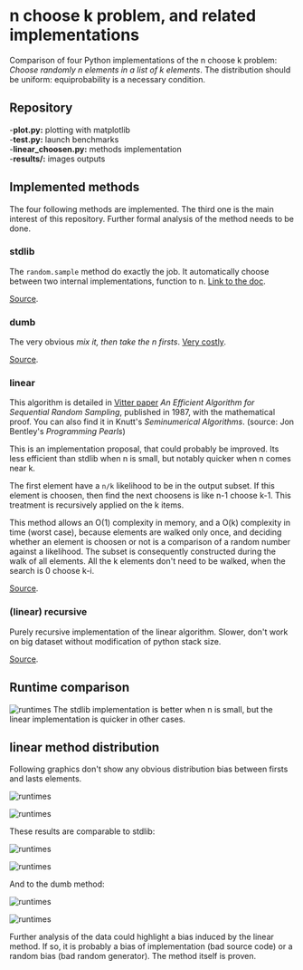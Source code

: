 # n choose k problem, and related implementations
Comparison of four Python implementations of the n choose k problem: *Choose randomly n elements in a list of k elements*.
The distribution should be uniform: equiprobability is a necessary condition.

## Repository
-**plot.py:** plotting with matplotlib  
-**test.py:** launch benchmarks  
-**linear_choosen.py:** methods implementation  
-**results/:** images outputs  

## Implemented methods
The four following methods are implemented. The third one is the main interest of this repository.
Further formal analysis of the method needs to be done.

### stdlib
The `random.sample` method do exactly the job. It automatically choose between two internal implementations,
function to n. [Link to the doc](https://hg.python.org/cpython/file/3.5/Lib/random.py#l280).

[Source](https://github.com/Aluriak/linear_choosens/blob/master/linear_choosens.py#L11).


### dumb
The very obvious *mix it, then take the n firsts*.
[Very costly](https://github.com/Aluriak/linear_choosens#runtime-comparison).

[Source](https://github.com/Aluriak/linear_choosens/blob/master/linear_choosens.py#L16).


### linear
This algorithm is detailed in [Vitter paper](http://www.ittc.ku.edu/~jsv/Papers/Vit87.RandomSampling.pdf)
*An Efficient Algorithm for Sequential Random Sampling*,
published in 1987, with the mathematical proof.
You can also find it in Knutt's *Seminumerical Algorithms*.
(source: Jon Bentley's *Programming Pearls*)

This is an implementation proposal, that could probably be improved.
Its less efficient than stdlib when n is small, but notably quicker when n comes near k.

The first element have a `n/k` likelihood to be in the output subset.
If this element is choosen, then find the next choosens is like n-1 choose k-1.
This treatment is recursively applied on the k items.

This method allows an O(1) complexity in memory, and a O(k) complexity in time (worst case),
because elements are walked only once, and deciding whether an element is choosen or not
is a comparison of a random number against a likelihood.
The subset is consequently constructed during the walk of all elements.
All the k elements don't need to be walked, when the search is 0 choose k-i.

[Source](https://github.com/Aluriak/linear_choosens/blob/master/linear_choosens.py#L31).


### (linear) recursive
Purely recursive implementation of the linear algorithm.
Slower, don't work on big dataset without modification of python stack size.

[Source](https://github.com/Aluriak/linear_choosens/blob/master/linear_choosens.py#L65).


## Runtime comparison
![runtimes](results/runtime_100.png)
The stdlib implementation is better when n is small, but the linear implementation
is quicker in other cases.


## linear method distribution
Following graphics don't show any obvious distribution bias between firsts and lasts elements.

![runtimes](./results/benchmark_l_100_1000_100.png)

![runtimes](./results/benchmark_l_900_1000_100.png)

These results are comparable to stdlib:

![runtimes](./results/benchmark_s_100_1000_100.png)

![runtimes](./results/benchmark_s_900_1000_100.png)

And to the dumb method:

![runtimes](./results/benchmark_d_100_1000_100.png)

![runtimes](./results/benchmark_d_900_1000_100.png)


Further analysis of the data could highlight a bias induced by the linear method.
If so, it is probably a bias of implementation (bad source code) or a random bias (bad random generator).
The method itself is proven.
